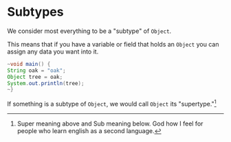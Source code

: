 # Subtypes

We consider most everything to be a "subtype"
of `Object`.

This means that if you have a variable or field that holds an `Object`
you can assign any data you want into it.

```java
~void main() {
String oak = "oak";
Object tree = oak;
System.out.println(tree);
~}
```

If something is a subtype of `Object`, we would call `Object`
its "supertype."[^super]

[^super]: Super meaning above and Sub meaning below. God how I feel for people who learn
english as a second language.